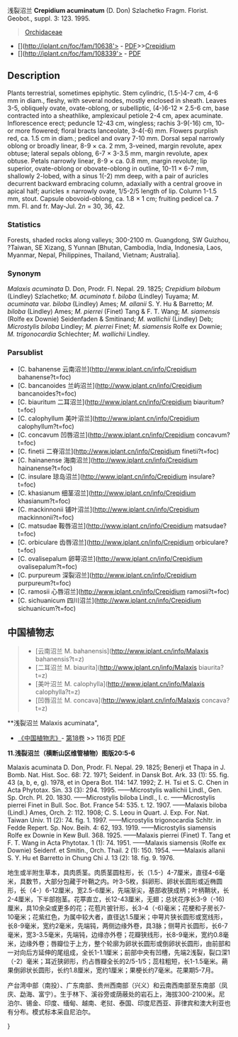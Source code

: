浅裂沼兰 **Crepidium acuminatum** (D. Don) Szlachetko Fragm. Florist. Geobot., suppl. 3: 123. 1995.

> [Orchidaceae](http://www.iplant.cn/info/Orchidaceae?t=foc)
* [](http://iplant.cn/foc/fam/10638'> - [PDF](http://iplant.cn/foc/pdf/Orchidaceae.pdf)>>[Crepidium](http://www.iplant.cn/info/Crepidium?t=foc)
* [](http://iplant.cn/foc/fam/108339'> - [PDF](http://www.iplant.cn/foc/pdf/Crepidium.pdf)

## Description

Plants terrestrial, sometimes epiphytic. Stem cylindric, (1.5-)4-7 cm, 4-6 mm in diam., fleshy, with several nodes, mostly enclosed in sheath. Leaves 3-5, obliquely ovate, ovate-oblong, or subelliptic, (4-)6-12 × 2.5-6 cm, base contracted into a sheathlike, amplexicaul petiole 2-4 cm, apex acuminate. Inflorescence erect; peduncle 12-43 cm, wingless; rachis 3-9(-16) cm, 10- or more flowered; floral bracts lanceolate, 3-4(-6) mm. Flowers purplish red, ca. 1.5 cm in diam.; pedicel and ovary 7-10 mm. Dorsal sepal narrowly oblong or broadly linear, 8-9 × ca. 2 mm, 3-veined, margin revolute, apex obtuse; lateral sepals oblong, 6-7 × 3-3.5 mm, margin revolute, apex obtuse. Petals narrowly linear, 8-9 × ca. 0.8 mm, margin revolute; lip superior, ovate-oblong or obovate-oblong in outline, 10-11 × 6-7 mm, shallowly 2-lobed, with a sinus 1(-2) mm deep, with a pair of auricles decurrent backward embracing column, adaxially with a central groove in apical half; auricles ± narrowly ovate, 1/5-2/5 length of lip. Column 1-1.5 mm, stout. Capsule obovoid-oblong, ca. 1.8 × 1 cm; fruiting pedicel ca. 7 mm. Fl. and fr. May-Jul. 2*n* = 30, 36, 42.

### Statistics
Forests, shaded rocks along valleys; 300-2100 m. Guangdong, SW Guizhou, ?Taiwan, SE Xizang, S Yunnan [Bhutan, Cambodia, India, Indonesia, Laos, Myanmar, Nepal, Philippines, Thailand, Vietnam; Australia].

### Synonym
*Malaxis acuminata* D. Don, Prodr. Fl. Nepal. 29. 1825; *Crepidium bilobum* (Lindley) Szlachetko; *M. acuminata* f. *biloba* (Lindley) Tuyama; *M. acuminata* var. *biloba* (Lindley) Ames; *M. allanii* S. Y. Hu & Barretto; *M. biloba* (Lindley) Ames; *M. pierrei* (Finet) Tang & F. T. Wang; *M. siamensis* (Rolfe ex Downie) Seidenfaden & Smitinand; *M. wallichii* (Lindley) Deb; *Microstylis biloba* Lindley; *M. pierrei* Finet; *M. siamensis* Rolfe ex Downie; *M. trigonocardia* Schlechter; *M. wallichii* Lindley.

### Parsublist

* [C.  bahanense  云南沼兰](http://www.iplant.cn/info/Crepidium bahanense?t=foc)
* [C.  bancanoides  兰屿沼兰](http://www.iplant.cn/info/Crepidium bancanoides?t=foc)
* [C.  biauritum  二耳沼兰](http://www.iplant.cn/info/Crepidium biauritum?t=foc)
* [C.  calophyllum  美叶沼兰](http://www.iplant.cn/info/Crepidium calophyllum?t=foc)
* [C.  concavum  凹唇沼兰](http://www.iplant.cn/info/Crepidium concavum?t=foc)
* [C.  finetii  二脊沼兰](http://www.iplant.cn/info/Crepidium finetii?t=foc)
* [C.  hainanense  海南沼兰](http://www.iplant.cn/info/Crepidium hainanense?t=foc)
* [C.  insulare  琼岛沼兰](http://www.iplant.cn/info/Crepidium insulare?t=foc)
* [C.  khasianum  细茎沼兰](http://www.iplant.cn/info/Crepidium khasianum?t=foc)
* [C.  mackinnonii  铺叶沼兰](http://www.iplant.cn/info/Crepidium mackinnonii?t=foc)
* [C.  matsudae  鞍唇沼兰](http://www.iplant.cn/info/Crepidium matsudae?t=foc)
* [C.  orbiculare  齿唇沼兰](http://www.iplant.cn/info/Crepidium orbiculare?t=foc)
* [C.  ovalisepalum  卵萼沼兰](http://www.iplant.cn/info/Crepidium ovalisepalum?t=foc)
* [C.  purpureum  深裂沼兰](http://www.iplant.cn/info/Crepidium purpureum?t=foc)
* [C.  ramosii  心唇沼兰](http://www.iplant.cn/info/Crepidium ramosii?t=foc)
* [C.  sichuanicum  四川沼兰](http://www.iplant.cn/info/Crepidium sichuanicum?t=foc)

## 中国植物志

> * [云南沼兰  M.  bahanensis](http://www.iplant.cn/info/Malaxis bahanensis?t=z)
> * [二耳沼兰  M.  biaurita](http://www.iplant.cn/info/Malaxis biaurita?t=z)
> * [美叶沼兰  M.  calophylla](http://www.iplant.cn/info/Malaxis calophylla?t=z)
> * [凹唇沼兰  M.  concava](http://www.iplant.cn/info/Malaxis concava?t=z)

**浅裂沼兰 Malaxis acuminata",

* [《中国植物志》](http://www.iplant.cn/frps)- [第18卷](http://www.iplant.cn/frps/vol/18) >> 116页 [PDF](http://www.iplant.cn/frps/pdf/18/116a.pdf)

**11.浅裂沼兰（横断山区维管植物）图版20:5-6**

Malaxis acuminata D. Don, Prodr. Fl. Nepal. 29. 1825; Benerji et Thapa in J. Bomb. Nat. Hist. Soc. 68: 72. 1971; Seidenf. in Dansk Bot. Ark. 33 (1): 55. fig. 43 (a, b, e, g). 1978, et in Opera Bot. 114: 147. 1992; Z. H. Tsi et S. C. Chen in Acta Phytotax. Sin. 33 (3): 294. 1995. ——Microstylis wallichii Lindl., Gen. Sp. Orch. Pl. 20. 1830. ——Microstylis biloba Lindl., l. c. ——Microstylis pierrei Finet in Bull. Soc. Bot. France 54: 535. t. 12. 1907. ——Malaxis biloba (Lindl.) Ames, Orch. 2: 112. 1908; C. S. Leou in Quart. J. Exp. For. Nat. Taiwan Univ. 11 (2): 74. fig. 1. 1997. ——Microstylis trigonocardia Schltr. in Fedde Repert. Sp. Nov. Beih. 4: 62, 193. 1919. ——Microstylis siamensis Rolfe ex Downie in Kew Bull. 368. 1925. ——Malaxis pierrei (Finet) T. Tang et F. T. Wang in Acta Phytotax. 1 (1): 74. 1951. ——Malaxis siamensis (Rolfe ex Downie) Seidenf. et Smitin., Orch. Thail. 2 (1): 150. 1954. ——Malaxis allanii S. Y. Hu et Barretto in Chung Chi J. 13 (2): 18. fig. 9. 1976.

地生或半附生草本，具肉质茎。肉质茎圆柱形，长（1.5-）4-7厘米，直径4-6毫米，具数节，大部分包藏于叶鞘之内。叶3-5枚，斜卵形、卵状长圆形或近椭圆形，长（4-）6-12厘米，宽2.5-6厘米，先端渐尖，基部收狭成柄；叶柄鞘状，长2-4厘米，下半部抱茎。花葶直立，长12-43厘米，无翅；总状花序长3-9（-16)厘米，具10余朵或更多的花；花苞片披针形，长3-4（-6)毫米；花梗和子房长7-10毫米；花紫红色，为属中较大者，直径达1.5厘米；中萼片狭长圆形或宽线形，长8-9毫米，宽约2毫米，先端钝，两侧边缘外卷，具3脉；侧萼片长圆形，长6-7毫米，宽3-3.5毫米，先端钝，边缘亦外卷；花瓣狭线形，长8-9毫米，宽约0.8毫米，边缘外卷；唇瓣位于上方，整个轮廓为卵状长圆形或倒卵状长圆形，由前部和一对向后方延伸的尾组成，全长1-1.1厘米；前部中央有凹槽，先端2浅裂，裂口深1（-2）毫米；耳近狭卵形，约占唇瓣全长的2/5-1/5；蕊柱粗短，长1-1.5毫米。蒴果倒卵状长圆形，长约1.8厘米，宽约1厘米；果梗长约7毫米。花果期5-7月。

产台湾中部（南投）、广东南部、贵州西南部（兴义）和云南西南部至东南部（凤庆、勐海、富宁）。生于林下、溪谷旁或荫蔽处的岩石上，海拔300-2100米。尼泊尔、锡金、印度、缅甸、越南、老挝、泰国、印度尼西亚、菲律宾和澳大利亚也有分布。模式标本采自尼泊尔。

}